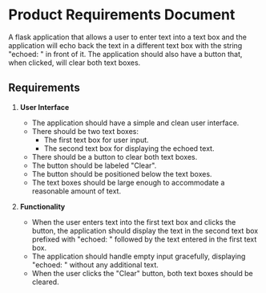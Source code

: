 # Product Requirements Document

A flask application that allows a user to enter text into a text box and the application will echo back the text in a different text box with the string "echoed: " in front of it. The application should also have a button that, when clicked, will clear both text boxes.

## Requirements
1. **User Interface**
   - The application should have a simple and clean user interface.
   - There should be two text boxes:
     - The first text box for user input.
     - The second text box for displaying the echoed text.
   - There should be a button to clear both text boxes.
   - The button should be labeled "Clear".
   - The button should be positioned below the text boxes.
   - The text boxes should be large enough to accommodate a reasonable amount of text.
   
2. **Functionality**
   - When the user enters text into the first text box and clicks the button, the application should display the text in the second text box prefixed with "echoed: " followed by the text entered in the first text box.
   - The application should handle empty input gracefully, displaying "echoed: " without any additional text.
   - When the user clicks the "Clear" button, both text boxes should be cleared.


